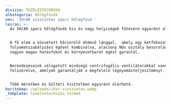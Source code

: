 ```yaml
---
divizio: TÜZELÉSTECHNIKA
alkategoria: Hőlégfúvók
nev: 'IH/AR vízszintes ipari hőlégfúvó '
leiras: >-
  Az IH/AR ipari hőlégfúvók kis és nagy helyiségek fűtésére egyaránt alkalmasak.


  A fő elem a közvetett hőcserélő átmenő lánggal,  amely egy kétfokozatú vagy
  folyamatszabályzású égővel kombinálva, alacsony NOx osztály besorolással
  nagyon magas hatásfokot és környezetbarát égést garantál.


  Berendezéseink válogatott minőségű centrifugális ventilátorokkal vannak
  felszerelve, amelyek garantálják a megfelelő légnyomásteljesítményt.


  Több méretben és kültéri kivitelben egyaránt elérhető. 
boritokep: /uploads/ihar-vizszintes.webp
_template: tuzelestechnika_termek
---
```


